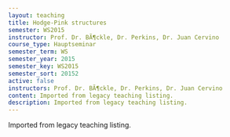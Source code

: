 ```yaml
---
layout: teaching
title: Hodge-Pink structures
semester: WS2015
instructor: Prof. Dr. BÃ¶ckle, Dr. Perkins, Dr. Juan Cervino
course_type: Hauptseminar
semester_term: WS
semester_year: 2015
semester_key: WS2015
semester_sort: 20152
active: false
instructors: Prof. Dr. BÃ¶ckle, Dr. Perkins, Dr. Juan Cervino
content: Imported from legacy teaching listing.
description: Imported from legacy teaching listing.
---
```

Imported from legacy teaching listing.
